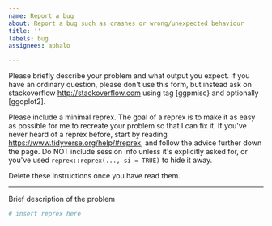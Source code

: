```yaml
---
name: Report a bug
about: Report a bug such as crashes or wrong/unexpected behaviour
title: ''
labels: bug
assignees: aphalo

---
```


Please briefly describe your problem and what output you expect. If you have an ordinary question, please don't use this form, but instead ask on stackoverflow <http://stackoverflow.com> using tag [ggpmisc} and optionally [ggoplot2].

Please include a minimal reprex. The goal of a reprex is to make it as easy as possible for me to recreate your problem so that I can fix it. If you've never heard of a reprex before, start by reading <https://www.tidyverse.org/help/#reprex>, and follow the advice further down the page. Do NOT include session info unless it's explicitly asked for, or you've used `reprex::reprex(..., si = TRUE)` to hide it away.  

Delete these instructions once you have read them.

---

Brief description of the problem

```r
# insert reprex here
```
